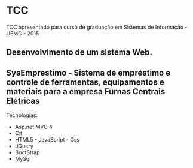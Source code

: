 # TCC
TCC apresentado para curso de graduação em Sistemas de Informação - UEMG - 2015

## Desenvolvimento de um sistema Web.
## SysEmprestimo - Sistema de empréstimo e controle de ferramentas, equipamentos e materiais para a empresa Furnas Centrais Elétricas

Tecnologias:

- Asp.net MVC 4
- C#
- HTML5 - JavaScript - Css
- JQuery
- BootStrap
- MySql
